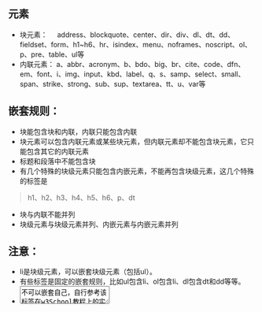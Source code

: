 ## 元素
* 块元素：
     address、blockquote、center、dir、div、dl、dt、dd、fieldset、form、h1~h6、hr、isindex、menu、noframes、noscript、ol、p、pre、table、ul等
* 内联元素：
     a、abbr、acronym、b、bdo、big、br、cite、code、dfn、em、font、i、img、input、kbd、label、q、s、samp、select、small、span、strike、strong、sub、sup、textarea、tt、u、var等
 
## 嵌套规则：
* 块能包含块和内联，内联只能包含内联
* 块元素可以包含内联元素或某些块元素，但内联元素却不能包含块元素，它只能包含其它的内联元素
* 标题和段落中不能包含块
* 有几个特殊的块级元素只能包含内嵌元素，不能再包含块级元素，这几个特殊的标签是
> h1、h2、h3、h4、h5、h6、p、dt
* 块与内联不能并列
* 块级元素与块级元素并列、内嵌元素与内嵌元素并列

## 注意：
* li是块级元素，可以嵌套块级元素（包括ul）。
* 有些标签是固定的嵌套规则，比如ul包含li、ol包含li、dl包含dt和dd等等。
* <textarea>不可以嵌套自己，自行参考该标签在w3School教程上的实例。
* 这里说明一下，虽然可以可以使用display设置block和inline，但以此来定义嵌套关系很显然不严谨。（不知道搜索引擎会不会抓取CSS内容？）

## 进阶知识
* WEB标准系列-HTML元素嵌套
* 由于现在自己接触不到HTML5，所以先保留
* 嵌套错误可能引起的问题
* 元素开始与结束标签嵌套错误，页面可以在大部分浏览器被正常解析，IE9会出现解析错误
> 在<p>元素内嵌入<div>等元素造成所有浏览器的解析错误
> 在<h1>~<h6>元素内嵌入<div>等元素所有浏览器可以解析正常
> 在<a>元素内嵌入<a>元素会导致所有浏览器的解析错误（a也不可嵌套button，input等交互元素）
> 在列表元素<li><dt><dd>等插入非列表兄弟元素会导致IE6\IE7的解析错误
